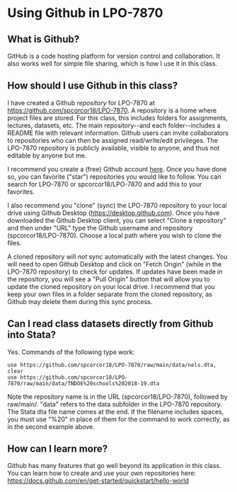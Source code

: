 # Using Github in LPO-7870

## What is Github?

GitHub is a code hosting platform for version control and collaboration. It also works well for simple file sharing, which is how I use it in this class.

## How should I use Github in this class?

I have created a Github *repository* for LPO-7870 at https://github.com/spcorcor18/LPO-7870. A repository is a home where project files are stored. For this class, this includes folders for assignments, lectures, datasets, etc. The main repository--and each folder--includes a README file with relevant information. Github users can invite collaborators to repositories who can then be assigned read/write/edit privileges. The LPO-7870 repository is publicly available, visible to anyone, and thus not editable by anyone but me. 

I recommend you create a (free) Github account [here](https://github.com). Once you have done so, you can favorite ("star") repositories you would like to follow. You can search for LPO-7870 or spcorcor18/LPO-7870 and add this to your favorites.

I also recommend you "clone" (sync) the LPO-7870 repository to your local drive using Github Desktop (https://desktop.github.com). Once you have downloaded the Github Desktop client, you can select "Clone a repository" and then under "URL" type the Github username and repository (spcorcor18/LPO-7870). Choose a local path where you wish to clone the files.

A cloned repository will *not* sync automatically with the latest changes. You will need to open Github Desktop and click on "Fetch Origin" (while in the LPO-7870 repository) to check for updates. If updates have been made in the repository, you will see a "Pull Origin" button that will allow you to update the cloned repository on your local drive. I recommend that you keep your own files in a folder separate from the cloned repository, as Github may delete them during this sync process.

## Can I read class datasets directly from Github into Stata?

Yes. Commands of the following type work:

    use https://github.com/spcorcor18/LPO-7870/raw/main/data/nels.dta, clear
    use https://github.com/spcorcor18/LPO-7870/raw/main/data/TNDOE%20schools%202018-19.dta

Note the repository name is in the URL (spcorcor18/LPO-7870), followed by raw/main/. "data" refers to the data subfolder in the LPO-7870 repository. The Stata dta file name comes at the end. If the filename includes spaces, you must use "%20" in place of them for the command to work correctly, as in the second example above.

## How can I learn more?

Github has many features that go well beyond its application in this class. You can learn how to create and use your own repositories here: https://docs.github.com/en/get-started/quickstart/hello-world
